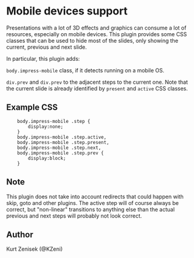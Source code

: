 Mobile devices support
======================

Presentations with a lot of 3D effects and graphics can consume a lot of resources, especially on mobile devices.
This plugin provides some CSS classes that can be used to hide most of the slides, only showing the current, previous
and next slide.

In particular, this plugin adds:

`body.impress-mobile` class, if it detects running on a mobile OS.

`div.prev` and `div.prev` to the adjacent steps to the current one. Note that the current slide is already identified
by `present` and `active` CSS classes.

Example CSS
-----------

        body.impress-mobile .step { 
            display:none;
        }
        body.impress-mobile .step.active,
        body.impress-mobile .step.present,
        body.impress-mobile .step.next,
        body.impress-mobile .step.prev { 
            display:block; 
        }

Note
----

This plugin does not take into account redirects that could happen with skip, goto and other plugins. The active
step will of course always be correct, but "non-linear" transitions to anything else than the actual previous and next
steps will probably not look correct.

Author
------

Kurt Zenisek (@KZeni)
